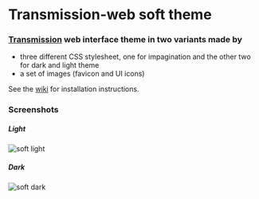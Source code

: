 Transmission-web soft theme
===

### [Transmission](https://github.com/transmission/transmission) web interface theme in two variants made by

 * three different CSS stylesheet, one for impagination and the other two for dark and light theme
 * a set of images (favicon and UI icons)

See the [wiki](https://git.eigenlab.org/sbiego/transmission-web-soft-theme/wikis/home) for installation instructions.

### Screenshots  

##### Light  

![soft light](https://git.eigenlab.org/sbiego/transmission-web-soft-theme/raw/master/transmission-web-soft-light-screen.png)

##### Dark  

![soft dark](https://git.eigenlab.org/sbiego/transmission-web-soft-theme/raw/master/transmission-web-soft-dark-screen.png)
